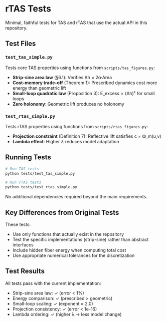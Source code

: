 # rTAS Tests

Minimal, faithful tests for TAS and rTAS that use the actual API in this repository.

## Test Files

### `test_tas_simple.py`
Tests core TAS properties using functions from `scripts/tas_figures.py`:
- **Strip-sine area law** (§6.1): Verifies Δh = 2α·Area
- **Cost-memory trade-off** (Theorem 1): Prescribed dynamics cost more energy than geometric lift
- **Small-loop quadratic law** (Proposition 3): E_excess ∝ (Δh)² for small loops
- **Zero holonomy**: Geometric lift produces no holonomy

### `test_rtas_simple.py`
Tests rTAS properties using functions from `scripts/rtas_figures.py`:
- **Projection constraint** (Definition 7): Reflective lift satisfies c = Φ_m(u,v)
- **Lambda effect**: Higher λ reduces model adaptation

## Running Tests

```bash
# Run TAS tests
python tests/test_tas_simple.py

# Run rTAS tests  
python tests/test_rtas_simple.py
```

No additional dependencies required beyond the main requirements.

## Key Differences from Original Tests

These tests:
- Use only functions that actually exist in the repository
- Test the specific implementations (strip-sine) rather than abstract interfaces
- Include hidden fiber energy when computing total cost
- Use appropriate numerical tolerances for the discretization

## Test Results

All tests pass with the current implementation:
- Strip-sine area law: ✓ (error < 1%)
- Energy comparison: ✓ (prescribed > geometric)
- Small-loop scaling: ✓ (exponent ≈ 2.0)
- Projection consistency: ✓ (error < 1e-16)
- Lambda ordering: ✓ (higher λ → less model change)